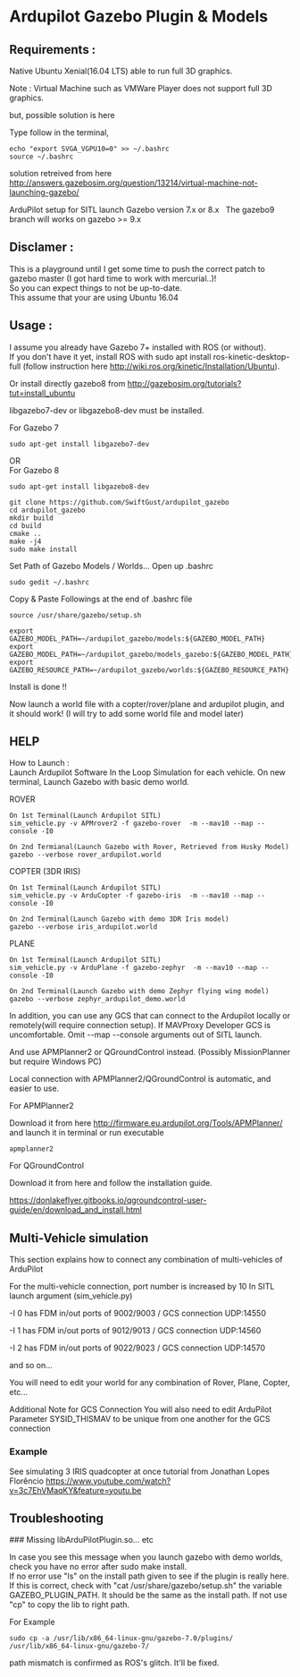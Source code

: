 # Ardupilot Gazebo Plugin & Models

## Requirements :
Native Ubuntu Xenial(16.04 LTS) able to run full 3D graphics.

Note : Virtual Machine such as VMWare Player does not support full 3D graphics.

but, possible solution is here

Type follow in the terminal,
````
echo "export SVGA_VGPU10=0" >> ~/.bashrc
source ~/.bashrc
````
solution retreived from here http://answers.gazebosim.org/question/13214/virtual-machine-not-launching-gazebo/

ArduPilot setup for SITL launch
Gazebo version 7.x or 8.x  
The gazebo9 branch will works on gazebo >= 9.x  

## Disclamer :
This is a playground until I get some time to push the correct patch to gazebo master (I got hard time to work with mercurial..)!  
So you can expect things to not be up-to-date.  
This assume that your are using Ubuntu 16.04

## Usage :
I assume you already have Gazebo 7+ installed with ROS (or without).  
If you don't have it yet, install ROS with sudo apt install ros-kinetic-desktop-full
(follow instruction here http://wiki.ros.org/kinetic/Installation/Ubuntu).  

Or install directly gazebo8 from http://gazebosim.org/tutorials?tut=install_ubuntu  

libgazebo7-dev or libgazebo8-dev must be installed.

For Gazebo 7
````
sudo apt-get install libgazebo7-dev
````
OR  
For Gazebo 8
````
sudo apt-get install libgazebo8-dev
````
````
git clone https://github.com/SwiftGust/ardupilot_gazebo
cd ardupilot_gazebo
mkdir build
cd build
cmake ..
make -j4
sudo make install
````
Set Path of Gazebo Models / Worlds...
Open up .bashrc
````
sudo gedit ~/.bashrc
````
Copy & Paste Followings at the end of .bashrc file
````
source /usr/share/gazebo/setup.sh
````
````
export GAZEBO_MODEL_PATH=~/ardupilot_gazebo/models:${GAZEBO_MODEL_PATH}
export GAZEBO_MODEL_PATH=~/ardupilot_gazebo/models_gazebo:${GAZEBO_MODEL_PATH}
export GAZEBO_RESOURCE_PATH=~/ardupilot_gazebo/worlds:${GAZEBO_RESOURCE_PATH}
````

Install is done !!

Now launch a world file with a copter/rover/plane and ardupilot plugin, and it should work!
(I will try to add some world file and model later)

## HELP

How to Launch :  
Launch Ardupilot Software In the Loop Simulation for each vehicle.
On new terminal, Launch Gazebo with basic demo world.

ROVER

````
On 1st Terminal(Launch Ardupilot SITL)
sim_vehicle.py -v APMrover2 -f gazebo-rover  -m --mav10 --map --console -I0

On 2nd Termianal(Launch Gazebo with Rover, Retrieved from Husky Model)
gazebo --verbose rover_ardupilot.world

````
COPTER (3DR IRIS)
````
On 1st Terminal(Launch Ardupilot SITL)
sim_vehicle.py -v ArduCopter -f gazebo-iris  -m --mav10 --map --console -I0

On 2nd Terminal(Launch Gazebo with demo 3DR Iris model)
gazebo --verbose iris_ardupilot.world
````

PLANE
````
On 1st Terminal(Launch Ardupilot SITL)
sim_vehicle.py -v ArduPlane -f gazebo-zephyr  -m --mav10 --map --console -I0

On 2nd Terminal(Launch Gazebo with demo Zephyr flying wing model)
gazebo --verbose zephyr_ardupilot_demo.world
````

In addition, you can use any GCS that can connect to the Ardupilot locally or remotely(will require connection setup).
If MAVProxy Developer GCS is uncomfortable. Omit --map --console arguments out of SITL launch.

And use APMPlanner2 or QGroundControl instead.
(Possibly MissionPlanner but require Windows PC)

Local connection with APMPlanner2/QGroundControl is automatic, and easier to use.

For APMPlanner2

Download it from here http://firmware.eu.ardupilot.org/Tools/APMPlanner/
and launch it in terminal or run executable

````
apmplanner2
````

For QGroundControl

Download it from here and follow the installation guide.

https://donlakeflyer.gitbooks.io/qgroundcontrol-user-guide/en/download_and_install.html

## Multi-Vehicle simulation
This section explains how to connect any combination of multi-vehicles of ArduPilot

For the multi-vehicle connection, port number is increased by 10
In SITL launch argument (sim_vehicle.py)

-I 0 has FDM in/out ports of 9002/9003 / GCS connection UDP:14550

-I 1 has FDM in/out ports of 9012/9013 / GCS connection UDP:14560

-I 2 has FDM in/out ports of 9022/9023 / GCS connection UDP:14570

and so on...

You will need to edit your world for any combination of Rover, Plane, Copter, etc...

Additional Note for GCS Connection
You will also need to edit ArduPilot Parameter SYSID_THISMAV to be unique from one another for the GCS connection

### Example
See simulating 3 IRIS quadcopter at once tutorial from Jonathan Lopes Florêncio
https://www.youtube.com/watch?v=3c7EhVMaqKY&feature=youtu.be

## Troubleshooting

### Missing libArduPilotPlugin.so... etc

In case you see this message when you launch gazebo with demo worlds, check you have no error after sudo make install.  
If no error use "ls" on the install path given to see if the plugin is really here.  
If this is correct, check with "cat /usr/share/gazebo/setup.sh" the variable GAZEBO_PLUGIN_PATH. It should be the same as the install path. If not use "cp" to copy the lib to right path.

For Example

````
sudo cp -a /usr/lib/x86_64-linux-gnu/gazebo-7.0/plugins/ /usr/lib/x86_64-linux-gnu/gazebo-7/
````

path mismatch is confirmed as ROS's glitch. It'll be fixed.
